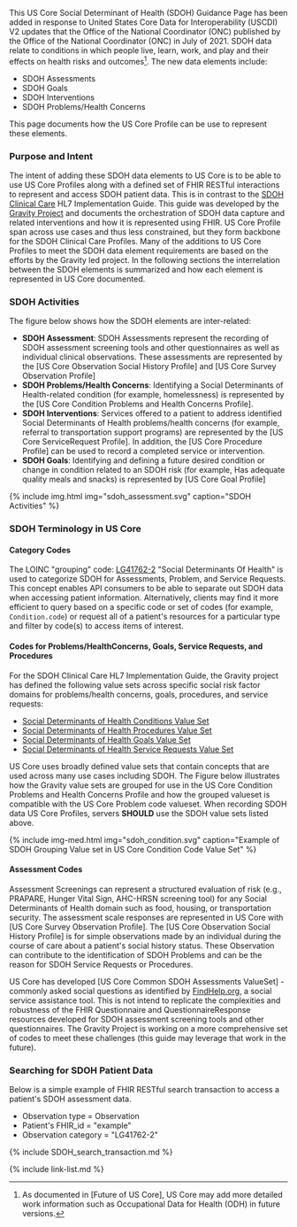 <!--
---
title: My SDOH Page Edits
tags: USCDI v2
---
-->

This US Core Social Determinant of Health (SDOH) Guidance Page has been added in response to  United States Core Data for Interoperability (USCDI) V2 updates that the Office of the National Coordinator (ONC) published by the Office of the National Coordinator (ONC) in July of 2021. <span class="bg-success" markdown="1">SDOH data relate to conditions in which people live, learn, work, and play and their effects on health risks and outcomes[^1].</span><!-- new-content -->  The new data elements include:
- SDOH Assessments
- SDOH Goals
- SDOH Interventions
- SDOH Problems/Health Concerns

This page documents how the US Core Profile can be use to represent these elements.

### Purpose and Intent

The intent of adding these SDOH data elements to US Core is to be able to use US Core Profiles along with a defined set of FHIR RESTful interactions to represent and access SDOH patient data.  This is in contrast to the [SDOH Clinical Care](http://hl7.org/fhir/us/sdoh-clinicalcare/) HL7 Implementation Guide. This guide was developed by the [Gravity Project](https://hl7.org/gravity) and documents the orchestration of SDOH data capture and related interventions and how it is represented using FHIR.  US Core Profile span across use cases and thus less constrained, but they form backbone for the SDOH Clinical Care Profiles.  Many of the additions to US Core Profiles to meet the SDOH data element requirements are based on the efforts by the Gravity led project.  In the following sections the interrelation between the SDOH elements is summarized and how each element is represented in US Core documented.

### SDOH Activities

The figure below shows how the SDOH elements are inter-related:

- **SDOH Assessment**: SDOH Assessments represent the recording of SDOH assessment screening tools and other questionnaires as well as individual clinical observations.  These assessments are represented by the [US Core Observation Social History Profile] and [US Core Survey Observation Profile]
- **SDOH Problems/Health Concerns**: Identifying a Social Determinants of Health-related condition (for example, homelessness) is represented by the [US Core Condition Problems and Health Concerns Profile].
- **SDOH Interventions**:  Services offered to a patient to address identified Social Determinants of Health problems/health concerns (for example, referral to transportation support programs) are represented by the [US Core ServiceRequest Profile].  In addition, the [US Core Procedure Profile] can be used to record a completed service or intervention.
- **SDOH Goals**: Identifying and defining a future desired condition or change in condition related to an SDOH risk (for example, Has adequate quality meals and snacks) is represented by [US Core Goal Profile]

{% include img.html img="sdoh_assessment.svg" caption="SDOH Activities" %}

### SDOH Terminology in US Core

#### Category Codes

The LOINC "grouping" code: [LG41762-2](http://details.loinc.org/LOINC/LG41762-2.html) "Social Determinants Of Health" is used to categorize SDOH for Assessments, Problem, and Service Requests. This concept enables API consumers to be able to separate out SDOH data when accessing patient information. Alternatively, clients may find it more efficient to query based on a specific code or set of codes (for example, `Condition.code`) or request all of a patient's resources for a particular type and filter by code(s) to access items of interest.

#### Codes for Problems/HealthConcerns, Goals, Service Requests, and Procedures

For the SDOH Clinical Care HL7 Implementation Guide, the Gravity project has defined the following value sets across specific social risk factor domains for problems/health concerns, goals, procedures, and service requests:

* [Social Determinants of Health Conditions Value Set](https://vsac.nlm.nih.gov/valueset/2.16.840.1.113762.1.4.1196.788/expansion)
* [Social Determinants of Health Procedures Value Set](https://vsac.nlm.nih.gov/valueset/2.16.840.1.113762.1.4.1196.789/expansion)
* [Social Determinants of Health Goals Value Set](https://vsac.nlm.nih.gov/valueset/2.16.840.1.113762.1.4.1247.71/expansion)
* [Social Determinants of Health Service Requests Value Set](https://vsac.nlm.nih.gov/valueset/2.16.840.1.113762.1.4.1196.790/expansion)

US Core uses broadly defined value sets that contain concepts that are used across many use cases including SDOH. The Figure below illustrates how the Gravity value sets are grouped for use in the US Core Condition Problems and Health Concerns Profile and how the grouped valueset is compatible with the US Core Problem code valueset.   When recording SDOH data US Core Profiles, servers **SHOULD** use the SDOH value sets listed above.

{% include img-med.html img="sdoh_condition.svg" caption="Example of SDOH Grouping Value set in US Core Condition Code Value Set" %}

#### Assessment Codes

Assessment Screenings can represent a structured evaluation of risk (e.g., PRAPARE, Hunger Vital Sign, AHC-HRSN screening tool) for any Social Determinants of Health domain such as food, housing, or transportation security. The assessment scale responses are represented in US Core with [US Core Survey Observation Profile]. The [US Core Observation Social History Profile] is for simple observations made by an individual during the course of care about a patient's social history status. These Observation can contribute to the identification of SDOH Problems and can be the reason for SDOH Service Requests or Procedures.

US Core has developed [US Core Common SDOH Assessments ValueSet] - commonly asked social questions as identified by [FindHelp.org](https://company.findhelp.com/), a social service assistance tool. This is not intend to replicate the complexities and robustness of the FHIR Questionnaire and QuestionnaireResponse resources developed for SDOH assessment screening tools and other questionnaires.  The Gravity Project is working on a more comprehensive set of codes to meet these challenges (this guide may leverage that work in the future).

### Searching for SDOH Patient Data

Below is a simple example of FHIR RESTful search transaction to access a patient's SDOH assessment data.

- Observation type = Observation
- Patient's FHIR_id = "example"
- Observation category = "LG41762-2"

{% include SDOH_search_transaction.md %}


[^1]: As documented in [Future of US Core], US Core may add more detailed work information such as Occupational Data for Health (ODH) in future versions.

{% include link-list.md %}

